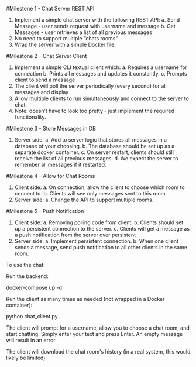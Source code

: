 #Milestone 1 - Chat Server REST API
1. Implement a simple chat server with the following REST API: a. Send Message - user sends request with username and message
 b. Get Messages - user retrieves a list of all previous messages
2. No need to support multiple “chats rooms”
3. Wrap the server with a simple Docker file.


#Milestone 2 - Chat Server Client
1. Implement a simple CLI textual client which:
 a. Requires a username for connection
 b. Prints all messages and updates it constantly.
 c. Prompts client to send a message
2. The client will poll the server periodically (every second) for all messages and display
3. Allow multiple clients to run simultaneously and connect to the server to chat.
4. Note: doesn’t have to look too pretty - just implement the required functionality.


#Milestone 3 - Store Messages in DB
1. Server side:
 a. Add to server logic that stores all messages in a database of your choosing.
 b. The database should be set up as a separate docker container.
 c. On server restart, clients should still receive the list of all previous messages.
 d. We expect the server to remember all messages if it restarted.


#Milestone 4 - Allow for Chat Rooms
1. Client side:
 a. On connection, allow the client to choose which room to connect to.
 b. Clients will see only messages sent to this room.
2. Server side:
 a. Change the API to support multiple rooms.


#Milestone 5 - Push Notification
1. Client side:
 a. Removing polling code from client.
 b. Clients should set up a persistent connection to the server.
 c. Clients will get a message as a push notification from the server over persistent
2. Server side:
 a. Implement persistent connection.
 b. When one client sends a message, send push notification to all other clients in the same room.

To use the chat:

Run the backend:

docker-compose up -d

Run the client as many times as needed (not wrapped in a Docker container):

python chat_client.py

The client will prompt for a username, allow you to choose a chat room, and start chatting. Simply enter your text and press Enter. An empty message will result in an error.

The client will download the chat room's history (in a real system, this would likely be limited).

